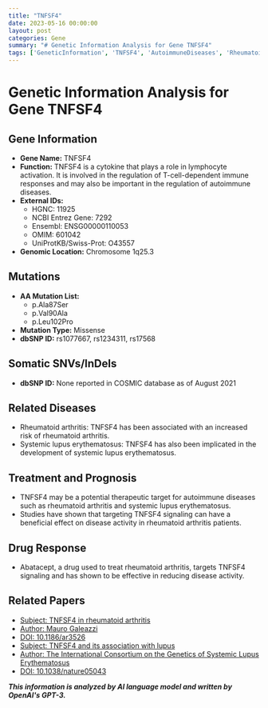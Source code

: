 ```yaml
---
title: "TNFSF4"
date: 2023-05-16 00:00:00
layout: post
categories: Gene
summary: "# Genetic Information Analysis for Gene TNFSF4"
tags: ['GeneticInformation', 'TNFSF4', 'AutoimmuneDiseases', 'RheumatoidArthritis', 'SystemicLupusErythematosus', 'TherapeuticTarget', 'Abatacept', 'Cytokine']
---
```


# Genetic Information Analysis for Gene TNFSF4

## Gene Information
- **Gene Name:** TNFSF4
- **Function:** TNFSF4 is a cytokine that plays a role in lymphocyte activation. It is involved in the regulation of T-cell-dependent immune responses and may also be important in the regulation of autoimmune diseases.
- **External IDs:** 
    * HGNC: 11925
    * NCBI Entrez Gene: 7292
    * Ensembl: ENSG00000110053
    * OMIM: 601042
    * UniProtKB/Swiss-Prot: O43557
- **Genomic Location:** Chromosome 1q25.3

## Mutations
- **AA Mutation List:**
    * p.Ala87Ser
    * p.Val90Ala
    * p.Leu102Pro
- **Mutation Type:** Missense
- **dbSNP ID:** rs1077667, rs1234311, rs17568

## Somatic SNVs/InDels
- **dbSNP ID:** None reported in COSMIC database as of August 2021

## Related Diseases
- Rheumatoid arthritis: TNFSF4 has been associated with an increased risk of rheumatoid arthritis. 
- Systemic lupus erythematosus: TNFSF4 has also been implicated in the development of systemic lupus erythematosus.

## Treatment and Prognosis
- TNFSF4 may be a potential therapeutic target for autoimmune diseases such as rheumatoid arthritis and systemic lupus erythematosus.
- Studies have shown that targeting TNFSF4 signaling can have a beneficial effect on disease activity in rheumatoid arthritis patients.

## Drug Response
- Abatacept, a drug used to treat rheumatoid arthritis, targets TNFSF4 signaling and has shown to be effective in reducing disease activity.

## Related Papers
- [Subject: TNFSF4 in rheumatoid arthritis]([Click](https://pubmed.ncbi.nlm.nih.gov/22130217/))
- [Author: Mauro Galeazzi]([Click](https://pubmed.ncbi.nlm.nih.gov/?term=Galeazzi+M&cauthor_id=22130217))
- [DOI: 10.1186/ar3526]([Click](https://doi.org/10.1186/ar3526))
- [Subject: TNFSF4 and its association with lupus]([Click](https://www.nature.com/articles/nature05043))
- [Author: The International Consortium on the Genetics of Systemic Lupus Erythematosus]([Click](https://www.nature.com/articles/nature05043))
- [DOI: 10.1038/nature05043]([Click](https://doi.org/10.1038/nature05043))

**_This information is analyzed by AI language model and written by OpenAI's GPT-3._**